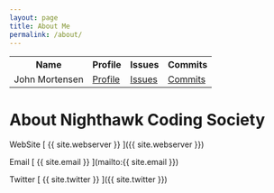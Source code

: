 ```yaml
---
layout: page
title: About Me
permalink: /about/
---
```


<table>
  <tr>
    <th>Name</th>
    <th>Profile</th>
    <th>Issues</th>
    <th>Commits</th>
  </tr>
  <tr>
    <td>John Mortensen</td>
    <td><a href="https://github.com/jm1021" target="_blank">Profile</a></td>
    <td><a href="https://github.com/nighthawkcoders/nighthawk_csa/issues?q=assignee%3Ajm1021" target="_blank">Issues</a></td>
    <td><a href="https://github.com/nighthawkcoders/nighthawk_csa/commits?author=jm1021" target="_blank">Commits</a></td>
  </tr>
</table>

# About Nighthawk Coding Society
WebSite [ {{ site.webserver }} ]({{ site.webserver }})

Email [ {{ site.email }} ](mailto:{{ site.email }})

Twitter [ {{ site.twitter }} ]({{ site.twitter }})

[^1]:a blogging platform that natively supports Jupyter notebooks in addition to other formats.

